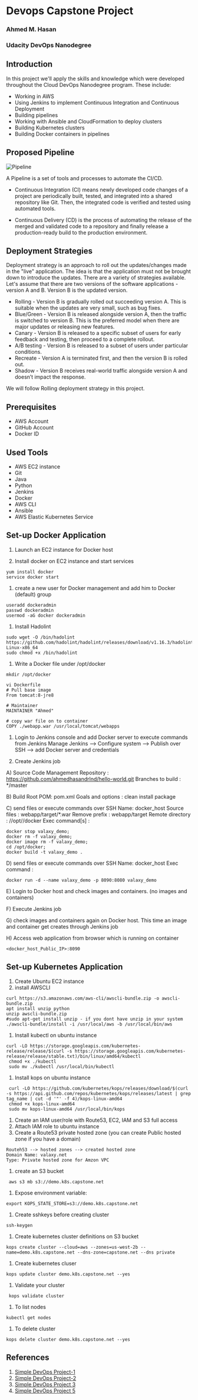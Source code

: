 # Devops Capstone Project
### Ahmed M. Hasan
### Udacity DevOps Nanodegree


## Introduction
In this project we'll apply the skills and knowledge which were developed throughout the Cloud DevOps Nanodegree program.
These include:
* Working in AWS
* Using Jenkins to implement Continuous Integration and Continuous Deployment
* Building pipelines
* Working with Ansible and CloudFormation to deploy clusters
* Building Kubernetes clusters
* Building Docker containers in pipelines

## Proposed Pipeline
![Pipeline](images/pipeline.JPG)

A Pipeline is a set of tools and processes to automate the CI/CD.

* Continuous Integration (CI) means newly developed code changes of a project are periodically built, tested, and integrated into a shared repository like Git. Then, the integrated code is verified and tested using automated tools.

* Continuous Delivery (CD) is the process of automating the release of the merged and validated code to a repository and finally release a production-ready build to the production environment.

## Deployment Strategies
Deployment strategy is an approach to roll out the updates/changes made in the "live" application. The idea is that the application must not be brought down to introduce the updates. There are a variety of strategies available. Let's assume that there are two versions of the software applications - version A and B. Version B is the updated version.

* Rolling - Version B is gradually rolled out succeeding version A. This is suitable when the updates are very small, such as bug fixes.
* Blue/Green - Version B is released alongside version A, then the traffic is switched to version B. This is the preferred model when there are major updates or releasing new features.
* Canary - Version B is released to a specific subset of users for early feedback and testing, then proceed to a complete rollout.
* A/B testing - Version B is released to a subset of users under particular conditions.
* Recreate - Version A is terminated first, and then the version B is rolled out.
* Shadow - Version B receives real-world traffic alongside version A and doesn’t impact the response.

We will follow Rolling deployment strategy in this project.

## Prerequisites
* AWS Account
* GitHub Account
* Docker ID

## Used Tools
* AWS EC2 instance
* Git
* Java
* Python
* Jenkins
* Docker
* AWS CLI
* Ansible
* AWS Elastic Kubernetes Service

## Set-up Docker Application
1. Launch an EC2 instance for Docker host

1. Install docker on EC2 instance and start services
```
yum install docker
service docker start
```

1. create a new user for Docker management and add him to Docker (default) group
```
useradd dockeradmin
passwd dockeradmin
usermod -aG docker dockeradmin
```
1. Install Hadolint
```
sudo wget -O /bin/hadolint https://github.com/hadolint/hadolint/releases/download/v1.16.3/hadolint-Linux-x86_64
sudo chmod +x /bin/hadolint
```

1. Write a Docker file under /opt/docker
```
mkdir /opt/docker
```
```
vi Dockerfile
# Pull base image 
From tomcat:8-jre8 

# Maintainer
MAINTAINER "Ahmed" 

# copy war file on to container 
COPY ./webapp.war /usr/local/tomcat/webapps
```

1. Login to Jenkins console and add Docker server to execute commands from Jenkins
Manage Jenkins --> Configure system --> Publish over SSH --> add Docker server and credentials

1. Create Jenkins job

A) Source Code Management
Repository : https://github.com/ahmedhasandrlnd/hello-world.git
Branches to build : */master

B) Build Root POM: pom.xml
Goals and options : clean install package

C) send files or execute commands over SSH Name: docker_host
Source files : webapp/target/*.war Remove prefix : webapp/target Remote directory : //opt//docker
Exec command[s] :
```
docker stop valaxy_demo;
docker rm -f valaxy_demo;
docker image rm -f valaxy_demo;
cd /opt/docker;
docker build -t valaxy_demo .
```

D) send files or execute commands over SSH
Name: docker_host
Exec command : 
```
docker run -d --name valaxy_demo -p 8090:8080 valaxy_demo
```

E) Login to Docker host and check images and containers. (no images and containers)

F) Execute Jenkins job

G) check images and containers again on Docker host. This time an image and container get creates through Jenkins job

H) Access web application from browser which is running on container
```
<docker_host_Public_IP>:8090
```


## Set-up Kubernetes Application
1. Create Ubuntu EC2 instance
1. install AWSCLI
 ```
 curl https://s3.amazonaws.com/aws-cli/awscli-bundle.zip -o awscli-bundle.zip
 apt install unzip python
 unzip awscli-bundle.zip
 #sudo apt-get install unzip - if you dont have unzip in your system
 ./awscli-bundle/install -i /usr/local/aws -b /usr/local/bin/aws
 ```
1. Install kubectl on ubuntu instance
```
curl -LO https://storage.googleapis.com/kubernetes-release/release/$(curl -s https://storage.googleapis.com/kubernetes-release/release/stable.txt)/bin/linux/amd64/kubectl
 chmod +x ./kubectl
 sudo mv ./kubectl /usr/local/bin/kubectl
 ```
1. Install kops on ubuntu instance
```
 curl -LO https://github.com/kubernetes/kops/releases/download/$(curl -s https://api.github.com/repos/kubernetes/kops/releases/latest | grep tag_name | cut -d '"' -f 4)/kops-linux-amd64
 chmod +x kops-linux-amd64
 sudo mv kops-linux-amd64 /usr/local/bin/kops
 ```
1. Create an IAM user/role with Route53, EC2, IAM and S3 full access
1. Attach IAM role to ubuntu instance
1. Create a Route53 private hosted zone (you can create Public hosted zone if you have a domain)
```
Routeh53 --> hosted zones --> created hosted zone  
Domain Name: valaxy.net
Type: Private hosted zone for Amzon VPC
```
1. create an S3 bucket
```
 aws s3 mb s3://demo.k8s.capstone.net
```
1. Expose environment variable:
``` 
export KOPS_STATE_STORE=s3://demo.k8s.capstone.net
```
1. Create sshkeys before creating cluster
```
ssh-keygen
```
1. Create kubernetes cluster definitions on S3 bucket
```
kops create cluster --cloud=aws --zones=us-west-2b --name=demo.k8s.capstone.net --dns-zone=capstone.net --dns private
``` 
1. Create kubernetes cluser
```
kops update cluster demo.k8s.capstone.net --yes
```
1. Validate your cluster
```
 kops validate cluster
```
1. To list nodes
```
kubectl get nodes
```
1. To delete cluster
``` 
kops delete cluster demo.k8s.capstone.net --yes
```

## References
1. [Simple DevOps Project-1](https://www.youtube.com/watch?v=Z9G5stlXoyg)
1. [Simple DevOps Project-2](https://www.youtube.com/watch?v=nE4b9mW2ym0) 
1. [Simple DevOps Project 3](https://www.youtube.com/watch?v=nMLQgXf8tZ0)
1. [Simple DevOps Project 5](https://www.youtube.com/watch?v=gVjLDwcA6sQ)
